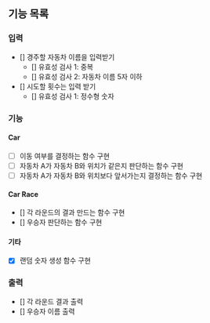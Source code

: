 ## 기능 목록

### 입력

- [] 경주할 자동차 이름을 입력받기
  - [] 유효성 검사 1: 중복
  - [] 유효성 검사 2: 자동차 이름 5자 이하
- [] 시도할 횟수는 입력 받기
  - [] 유효성 검사 1: 정수형 숫자

### 기능

#### Car

- [ ] 이동 여부를 결정하는 함수 구현
- [ ] 자동차 A가 자동차 B와 위치가 같은지 판단하는 함수 구현
- [ ] 자동차 A가 자동차 B와 위치보다 앞서가는지 결정하는 함수 구현

#### Car Race

- [] 각 라운드의 결과 만드는 함수 구현
- [] 우승자 판단하는 함수 구현

#### 기타

- [x] 랜덤 숫자 생성 함수 구현

### 출력

- [] 각 라운드 결과 출력
- [] 우승자 이름 출력
